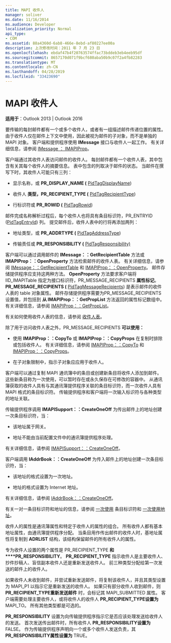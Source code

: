```yaml
---
title: MAPI 收件人
manager: soliver
ms.date: 11/16/2014
ms.audience: Developer
localization_priority: Normal
api_type:
- COM
ms.assetid: 88a4360d-6ab8-466e-8ebd-af80227ee00a
description: 上次修改时间：2011 年 7 月 23 日
ms.openlocfilehash: ebdaf47b4f20763574ffac73bddeb3eb4eeb95df
ms.sourcegitcommit: 8657170d071f9bcf680aba50b9c07f2a4fb82283
ms.translationtype: MT
ms.contentlocale: zh-CN
ms.lasthandoff: 04/28/2019
ms.locfileid: "33423690"
---
```

# <a name="mapi-recipients"></a>MAPI 收件人

  
  
**适用于**：Outlook 2013 | Outlook 2016 
  
要传输的每封邮件都有一个或多个收件人，或者有一组描述邮件传递位置的属性。 由于收件人仅在邮件上下文中使用，因此被视为邮件的子对象，而不是单独的 MAPI 对象。 客户端和提供程序使用 **IMessage** 接口与收件人一起工作。 有关详细信息，请参阅 [IMessage ： IMAPIProp](imessageimapiprop.md)。
  
客户端通过其收件人表访问邮件的收件人。 每封邮件都有一个收件人表，其中包含有关其每个收件人的摘要信息。 表中包含的列取决于邮件的状态。 当邮件在撰写下时，其收件人可能只有三列：
  
- 显示名称，或 **PR_DISPLAY_NAME (** [PidTagDisplayName](pidtagdisplayname-canonical-property.md)) 
    
- 收件人 **类型，PR_RECIPIENT_TYPE (** [PidTagRecipientType](pidtagrecipienttype-canonical-property.md)) 
    
- 行标识符或 **PR_ROWID (** [PidTagRowid](pidtagrowid-canonical-property.md)) 
    
邮件完成名称解析过程后，每个收件人也将具有条目标识符，PR_ENTRYID ([PidTagEntryId](pidtagentryid-canonical-property.md)) 列。  提交邮件后，收件人表中的行将再添加两列：
  
- 地址类型，或 **PR_ADDRTYPE (** [PidTagAddressType](pidtagaddresstype-canonical-property.md)) 
    
- 传输责任或 **PR_RESPONSIBILITY (** [PidTagResponsibility)](pidtagresponsibility-canonical-property.md)
    
客户端可以通过调用邮件的 **IMessage：：GetRecipientTable** 方法或 **IMAPIProp：：OpenProperty** 方法检索邮件的收件人表。 有关详细信息，请参阅 [IMessage：：GetRecipientTable](imessage-getrecipienttable.md) 和 [IMAPIProp：：OpenProperty](imapiprop-openproperty.md)。 邮件存储提供程序应支持这两种方法。 **OpenProperty** 方法要求客户端将 IID_IMAPITable 指定为接口标识符，PR_MESSAGE_RECIPIENTS **属性标记**。 **PR_MESSAGE_RECIPIENTS (** [PidTagMessageRecipients](pidtagmessagerecipients-canonical-property.md)) 是表示邮件的收件人表的 table 对象属性。 邮件存储提供程序需要为PR_MESSAGE_RECIPIENTS设置值，并包括到 **从 IMAPIProp：：GetPropList** 方法返回的属性标记数组中。 有关详细信息，请参阅 [IMAPIProp：：GetPropList](imapiprop-getproplist.md)。
  
有关如何使用收件人表的信息，请参阅 [收件人表](recipient-tables.md)。
  
除了用于访问收件人表之外，PR_MESSAGE_RECIPIENTS **可以使用：** 
  
- 使用 **IMAPIProp：：CopyTo** 或 **IMAPIProp：：CopyProps** 在复制时排除或包括收件人。 有关详细信息，请参阅 [IMAPIProp：：CopyTo](imapiprop-copyto.md) 和 [IMAPIProp：：CopyProps](imapiprop-copyprops.md)。
    
- 在子对象限制中，指示子对象应应用于收件人。
    
客户端可以通过复制 MAPI 通讯簿中的条目或创建新条目将收件人添加到邮件。 这些新条目称为一次使用，可以暂时存在或永久保存在可修改的容器中。 从通讯簿获取的收件人具有与其通讯簿提供程序关联的条目标识符，而一次收件人具有 MAPI 格式的条目标识符。 传输提供程序和客户端将一次输入标识符与各种类型的地址关联。 
  
传输提供程序调用 **IMAPISupport：：CreateOneOff** 为传出邮件上的地址创建一次条目标识符，当： 
  
- 该地址属于网关。
    
- 地址不能由当前配置文件中的通讯簿提供程序处理。
    
有关详细信息，请参阅 [IMAPISupport：：CreateOneOff](imapisupport-createoneoff.md)。
  
客户端调用 **IAddrBook：：CreateOneOff** 为传入邮件上的地址创建一次条目标识符，当： 
  
- 该地址的格式设置为一次地址。
    
- 地址的格式设置为 Internet 地址。
    
有关详细信息，请参阅 [IAddrBook：：CreateOneOff](iaddrbook-createoneoff.md)。
  
有关一对一条目标识符和地址的信息，请参阅 [一次使用](one-off-entry-identifiers.md) 条目标识符和 [一次使用地址](one-off-addresses.md)。
  
收件人的属性是通讯簿属性和特定于收件人的属性的组合。 所有收件人都有基本地址属性，由通讯簿提供程序分配。 当条目用作传出邮件的收件人时，基地址属性将复制到 **ADRLIST** 结构，该结构保留邮件的所有收件人的属性。 
  
专为收件人设置的两个属性是 PR_RECIPIENT_TYPE **和****PR_RESPONSIBILITY**。 **PR_RECIPIENT_TYPE** 指示收件人是主要收件人、抄件抄稿人、盲信副本收件人还是重新发送收件人。 前三种类型分配给第一次发送的邮件上的收件人。 
  
如果收件人未收到邮件，并尝试重新发送邮件，将复制该收件人，并且其类型设置为 MAPI_P1 以指示它是重新发送的收件人。 如果只有部分收件人收到邮件，则 **PR_RECIPIENT_TYPE重新发送邮件** 时，会标记其 MAPI_SUBMITTED 属性。 客户端需要处理主要收件人，或将收件人的收件人 **PR_RECIPIENT_TYPE设置为** MAPI_TO。 所有其他类型都是可选的。 
  
 **PR_RESPONSIBILITY** 设置为向传输提供程序指示它是否应该处理发送给收件人的发送。 首次发送传出邮件时，所有收件人 **PR_RESPONSIBILITY设置为** FALSE。 作为传输提供程序声明向一个或多个收件人发送负责，其 **PR_RESPONSIBILITY属性设置为** TRUE。 
  

